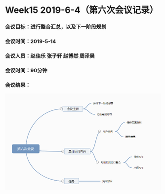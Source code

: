 # Week15 2019-6-4（第六次会议记录）

### 会议目标：进行整合汇总，以及下一阶段规划

### 会议时间：2019-5-14

### 会议人员：赵佳乐 张子轩 赵博然 周泽昊

### 会议时间：90分钟

### 会议结果：

![](../image/X1.6.1.png)